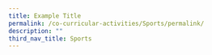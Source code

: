 ```yaml
---
title: Example Title
permalink: /co-curricular-activities/Sports/permalink/
description: ""
third_nav_title: Sports
---
```

